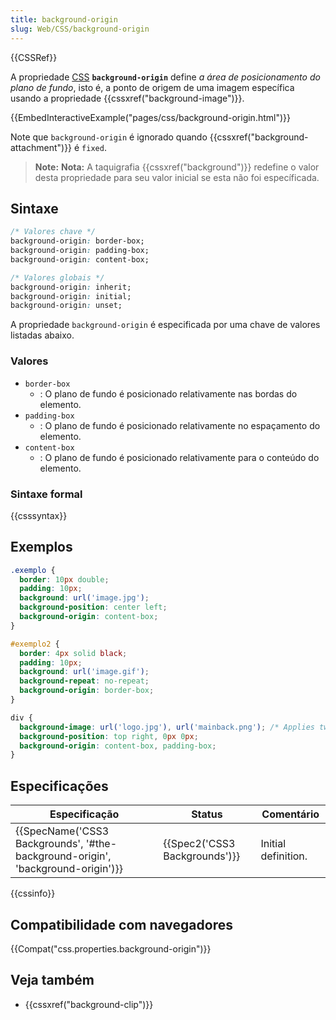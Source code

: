 ```yaml
---
title: background-origin
slug: Web/CSS/background-origin
---
```


{{CSSRef}}

A propriedade [CSS](/pt-BR/docs/Web/CSS) **`background-origin`** define _a área de posicionamento do plano de fundo_, isto é, a ponto de origem de uma imagem específica usando a propriedade {{cssxref("background-image")}}.

{{EmbedInteractiveExample("pages/css/background-origin.html")}}

Note que `background-origin` é ignorado quando {{cssxref("background-attachment")}} é `fixed`.

> **Note:** **Nota:** A taquigrafia {{cssxref("background")}} redefine o valor desta propriedade para seu valor inicial se esta não foi específicada.

## Sintaxe

```css
/* Valores chave */
background-origin: border-box;
background-origin: padding-box;
background-origin: content-box;

/* Valores globais */
background-origin: inherit;
background-origin: initial;
background-origin: unset;
```

A propriedade `background-origin` é especificada por uma chave de valores listadas abaixo.

### Valores

- `border-box`
  - : O plano de fundo é posicionado relativamente nas bordas do elemento.
- `padding-box`
  - : O plano de fundo é posicionado relativamente no espaçamento do elemento.
- `content-box`
  - : O plano de fundo é posicionado relativamente para o conteúdo do elemento.

### Sintaxe formal

{{csssyntax}}

## Exemplos

```css
.exemplo {
  border: 10px double;
  padding: 10px;
  background: url('image.jpg');
  background-position: center left;
  background-origin: content-box;
}
```

```css
#exemplo2 {
  border: 4px solid black;
  padding: 10px;
  background: url('image.gif');
  background-repeat: no-repeat;
  background-origin: border-box;
}
```

```css
div {
  background-image: url('logo.jpg'), url('mainback.png'); /* Applies two images to the background */
  background-position: top right, 0px 0px;
  background-origin: content-box, padding-box;
}
```

## Especificações

| Especificação                                                                                            | Status                                   | Comentário          |
| -------------------------------------------------------------------------------------------------------- | ---------------------------------------- | ------------------- |
| {{SpecName('CSS3 Backgrounds', '#the-background-origin', 'background-origin')}} | {{Spec2('CSS3 Backgrounds')}} | Initial definition. |

{{cssinfo}}

## Compatibilidade com navegadores

{{Compat("css.properties.background-origin")}}

## Veja também

- {{cssxref("background-clip")}}
